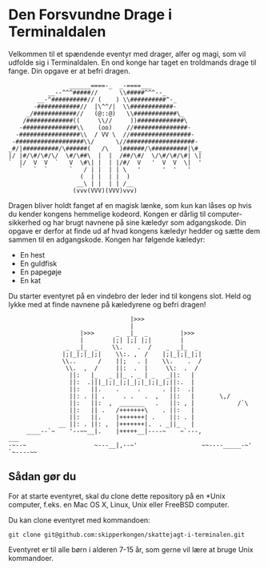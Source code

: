 # Den Forsvundne Drage i Terminaldalen

Velkommen til et spændende eventyr med drager, alfer og magi,
som vil udfolde sig i Terminaldalen. En ond konge har taget
en troldmands drage til fange. Din opgave er at befri dragen.

```
                 ______====-_  _-====___
           __--^^^#####//      \\#####^^^--_
        __-^##########// (    ) \\##########^-_
       -############//  |\^^/|  \\############-
     _/############//   (@::@)   \\############\_
    /#############((     \\//     ))#############\
   -###############\\    (oo)    //###############-
  -#################\\  / VV \  //#################-
 -###################\\/      \//###################-
_#/|##########/\######(   /\   )######/\##########|\#_
|/ |#/\#/\#/\/  \#/\##\  |  |  /##/\#/  \/\#/\#/\#| \|
`  |/  V  V  `   V  \#\| |  | |/#/  V   '  V  V  \|  '
   `   `  `      `   / | |  | | \   '      '  '   '
                    (  | |  | |  )
                   __\ | |  | | /__
                  (vvv(VVV)(VVV)vvv)
```

Dragen bliver holdt fanget af en magisk lænke, som kun kan låses op hvis du kender kongens hemmelige kodeord.
Kongen er dårlig til computer-sikkerhed og har brugt navnene på sine kæledyr som adgangskode. Din opgave er derfor at finde ud af hvad kongens kæledyr hedder og sætte dem sammen til en adgangskode. Kongen har følgende kæledyr:

- En hest
- En guldfisk
- En papegøje
- En kat

Du starter eventyret på en vindebro der leder ind til kongens slot. Held og lykke med at finde navnene på kæledyrene og befri dragen!

```
                                  |>>>
                                  |
                    |>>>      _  _|_  _         |>>>
                    |        |;| |;| |;|        |
                _  _|_  _    \\.    .  /    _  _|_  _
               |;|_|;|_|;|    \\:. ,  /    |;|_|;|_|;|
               \\..      /    ||;   . |    \\.    .  /
                \\.  ,  /     ||:  .  |     \\:  .  /
                 ||:   |_   _ ||_ . _ | _   _||:   |
                 ||:  .|||_|;|_|;|_|;|_|;|_|;||:.  |
                 ||:   ||.    .     .      . ||:  .|
                 ||: . || .     . .   .  ,   ||:   |       \,/
                 ||:   ||:  ,  _______   .   ||: , |            /`\
                 ||:   || .   /+++++++\    . ||:   |
                 ||:   ||.    |+++++++| .    ||: . |
              __ ||: . ||: ,  |+++++++|.  . _||_   |
     ____--`~    '--~~__|.    |+++++__|----~    ~`---,              ___
-~--~                   ~---__|,--~'                  ~~----_____-~'   `~----~~
```


## Sådan gør du

For at starte eventyret, skal du clone dette repository på en
*Unix computer, f.eks. en Mac OS X, Linux, Unix eller FreeBSD
computer.

Du kan clone eventyret med kommandoen:

```
git clone git@github.com:skipperkongen/skattejagt-i-terminalen.git
```


Eventyret er til alle børn i alderen 7-15 år, som gerne vil lære at bruge Unix kommandoer.
